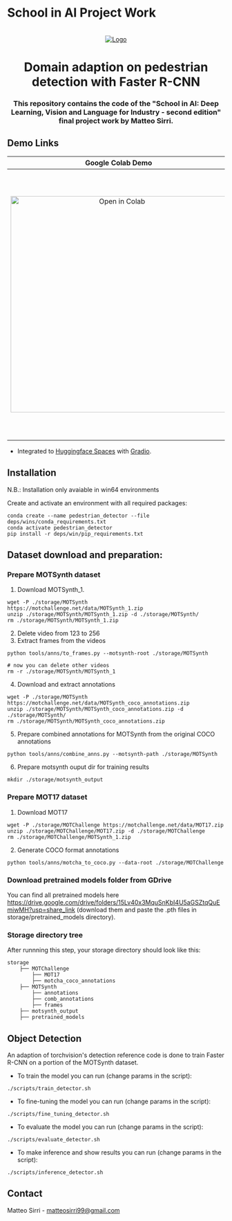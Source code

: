 # School in AI Project Work

<br />
<div align="center">
  <a href="https://aischools.it/">
    <img src="http://www.aiacademy.unimore.it/media/news/ai-logo-white_2ND_EDITION.png" alt="Logo" >
  </a>
  <h1 align="center">Domain adaption on pedestrian detection with Faster R-CNN</h3>
  <h3 align="center">
    This repository contains the code of the "School in AI: Deep Learning, Vision and Language for Industry - second edition" final project work by Matteo Sirri.
  </p>
</div>


## Demo Links

|                                                                    Google Colab Demo                                                                    |                                                                       Huggingface Demo                                                                        |                                                    Report                                                     |
| :-----------------------------------------------------------------------------------------------------------------------------------------------------: | :-----------------------------------------------------------------------------------------------------------------------------------------------------------: | :-----------------------------------------------------------------------------------------------------------: |
| [<img src="https://colab.research.google.com/assets/colab-badge.svg" alt="Open in Colab" width="500"/>](https://colab.research.google.com/drive/1KQqmPANWiLqAJH0yZN1UV_FVqnzPrurw) | [<img src="https://img.shields.io/badge/%F0%9F%A4%97%20Hugging%20Face-Spaces-blue" alt="Hugging Face Spaces" width="620"/>](https://huggingface.co/spaces/sir3mat/SchoolInAiProjectWork) | [<img src="https://img.shields.io/badge/Report-Download-Blue?style=flat&color=informational" width="500"/>](https://docs.google.com/document/d/1U0yEuGx5wJ8xkZUpdMQS59XM9V7IidX-vzX9bOh6iEM/edit?usp=share_link) |
- Integrated to [Huggingface Spaces](https://huggingface.co/spaces) with [Gradio](https://github.com/gradio-app/gradio).

## Installation

N.B.: Installation only avaiable in win64 environments

Create and activate an environment with all required packages:

```
conda create --name pedestrian_detector --file deps/wins/conda_requirements.txt
conda activate pedestrian_detector
pip install -r deps/win/pip_requirements.txt
```

## Dataset download and preparation:

### Prepare MOTSynth dataset

1. Download MOTSynth_1.

```
wget -P ./storage/MOTSynth https://motchallenge.net/data/MOTSynth_1.zip
unzip ./storage/MOTSynth/MOTSynth_1.zip -d ./storage/MOTSynth/
rm ./storage/MOTSynth/MOTSynth_1.zip
```

2. Delete video from 123 to 256
3. Extract frames from the videos

```
python tools/anns/to_frames.py --motsynth-root ./storage/MOTSynth

# now you can delete other videos
rm -r ./storage/MOTSynth/MOTSynth_1
```

4. Download and extract annotations

```
wget -P ./storage/MOTSynth https://motchallenge.net/data/MOTSynth_coco_annotations.zip
unzip ./storage/MOTSynth/MOTSynth_coco_annotations.zip -d ./storage/MOTSynth/
rm ./storage/MOTSynth/MOTSynth_coco_annotations.zip
```

5. Prepare combined annotations for MOTSynth from the original COCO annotations

```
python tools/anns/combine_anns.py --motsynth-path ./storage/MOTSynth
```

6. Prepare motsynth ouput dir for training results

```
mkdir ./storage/motsynth_output
```

### Prepare MOT17 dataset

1. Download MOT17

```
wget -P ./storage/MOTChallenge https://motchallenge.net/data/MOT17.zip
unzip ./storage/MOTChallenge/MOT17.zip -d ./storage/MOTChallenge
rm ./storage/MOTChallenge/MOTSynth_1.zip
```

2. Generate COCO format annotations

```
python tools/anns/motcha_to_coco.py --data-root ./storage/MOTChallenge
```

### Download pretrained models folder from GDrive

You can find all pretrained models here https://drive.google.com/drive/folders/15Lv40x3MquSnKbI4U5aGSZtqQuEmiwMH?usp=share_link (download them and paste the .pth files in storage/pretrained_models directory).

### Storage directory tree

After runnning this step, your storage directory should look like this:

```text
storage
    ├── MOTChallenge
        ├── MOT17
        ├── motcha_coco_annotations
    ├── MOTSynth
        ├── annotations
        ├── comb_annotations
        ├── frames
    ├── motsynth_output
    ├── pretrained_models
```

## Object Detection

An adaption of torchvision's detection reference code is done to train Faster R-CNN on a portion of the MOTSynth dataset.

- To train the model you can run (change params in the script):

```
./scripts/train_detector.sh
```

- To fine-tuning the model you can run (change params in the script):

```
./scripts/fine_tuning_detector.sh
```

- To evaluate the model you can run (change params in the script):

```
./scripts/evaluate_detector.sh
```

- To make inference and show results you can run (change params in the script):

```
./scripts/inference_detector.sh
```

## Contact

Matteo Sirri - matteosirri99@gmail.com

